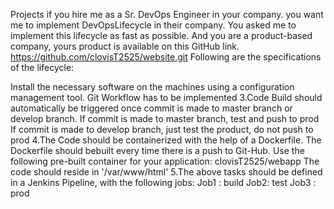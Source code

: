 Projects if you hire me as a Sr. DevOps Engineer in your company. you want me to implement DevOpsLifecycle in their company. You asked me to implement this lifecycle as fast as possible. And you are a product-based company, yours product is available on this GitHub link. https://github.com/clovisT2525/website.git Following are the specifications of the lifecycle:

Install the necessary software on the machines using a configuration management tool.
Git Workflow has to be implemented 3.Code Build should automatically be triggered once commit is made to master branch or develop branch. If commit is made to master branch, test and push to prod If commit is made to develop branch, just test the product, do not push to prod 4.The Code should be containerized with the help of a Dockerfile. The Dockerfile should bebuilt every time there is a push to Git-Hub. Use the following pre-built container for your application: clovisT2525/webapp
The code should reside in '/var/www/html' 5.The above tasks should be defined in a Jenkins Pipeline, with the following jobs:
Job1 : build Job2: test Job3 : prod
